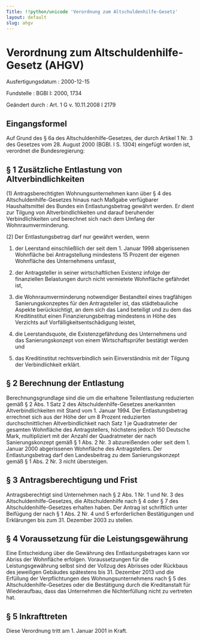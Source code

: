 ```yaml
---
Title: !!python/unicode 'Verordnung zum Altschuldenhilfe-Gesetz'
layout: default
slug: ahgv
---
```


# Verordnung zum Altschuldenhilfe-Gesetz (AHGV)

Ausfertigungsdatum
:   2000-12-15

Fundstelle
:   BGBl I: 2000, 1734

Geändert durch
:   Art. 1 G v. 10.11.2008 I 2179



## Eingangsformel

Auf Grund des § 6a des Altschuldenhilfe-Gesetzes, der durch Artikel 1
Nr. 3 des Gesetzes vom 28. August 2000 (BGBl. I S. 1304) eingefügt
worden ist, verordnet die Bundesregierung:


## § 1 Zusätzliche Entlastung von Altverbindlichkeiten

(1) Antragsberechtigten Wohnungsunternehmen kann über § 4 des
Altschuldenhilfe-Gesetzes hinaus nach Maßgabe verfügbarer
Haushaltsmittel des Bundes ein Entlastungsbetrag gewährt werden. Er
dient zur Tilgung von Altverbindlichkeiten und darauf beruhender
Verbindlichkeiten und berechnet sich nach dem Umfang der
Wohnraumverminderung.

(2) Der Entlastungsbetrag darf nur gewährt werden, wenn

1.  der Leerstand einschließlich der seit dem 1. Januar 1998 abgerissenen
    Wohnfläche bei Antragstellung mindestens 15 Prozent der eigenen
    Wohnfläche des Unternehmens umfasst,


2.  der Antragsteller in seiner wirtschaftlichen Existenz infolge der
    finanziellen Belastungen durch nicht vermietete Wohnfläche gefährdet
    ist,


3.  die Wohnraumverminderung notwendiger Bestandteil eines tragfähigen
    Sanierungskonzeptes für den Antragsteller ist, das städtebauliche
    Aspekte berücksichtigt, an dem sich das Land beteiligt und zu dem das
    Kreditinstitut einen Finanzierungsbeitrag mindestens in Höhe des
    Verzichts auf Vorfälligkeitsentschädigung leistet,


4.  die Leerstandsquote, die Existenzgefährdung des Unternehmens und das
    Sanierungskonzept von einem Wirtschaftsprüfer bestätigt werden und


5.  das Kreditinstitut rechtsverbindlich sein Einverständnis mit der
    Tilgung der Verbindlichkeit erklärt.





## § 2 Berechnung der Entlastung

Berechnungsgrundlage sind die um die erhaltene Teilentlastung
reduzierten gemäß § 2 Abs. 1 Satz 2 des Altschuldenhilfe-Gesetzes
anerkannten Altverbindlichkeiten mit Stand vom 1. Januar 1994. Der
Entlastungsbetrag errechnet sich aus der Höhe der um 8 Prozent
reduzierten durchschnittlichen Altverbindlichkeit nach Satz 1 je
Quadratmeter der gesamten Wohnfläche des Antragstellers, höchstens
jedoch 150 Deutsche Mark, multipliziert mit der Anzahl der
Quadratmeter der nach Sanierungskonzept gemäß § 1 Abs. 2 Nr. 3
abzureißenden oder seit dem 1. Januar 2000 abgerissenen Wohnfläche des
Antragstellers. Der Entlastungsbetrag darf den Landesbeitrag zu dem
Sanierungskonzept gemäß § 1 Abs. 2 Nr. 3 nicht übersteigen.


## § 3 Antragsberechtigung und Frist

Antragsberechtigt sind Unternehmen nach § 2 Abs. 1 Nr. 1 und Nr. 3 des
Altschuldenhilfe-Gesetzes, die Altschuldenhilfe nach § 4 oder § 7 des
Altschuldenhilfe-Gesetzes erhalten haben. Der Antrag ist schriftlich
unter Beifügung der nach § 1 Abs. 2 Nr. 4 und 5 erforderlichen
Bestätigungen und Erklärungen bis zum 31. Dezember 2003 zu stellen.


## § 4 Voraussetzung für die Leistungsgewährung

Eine Entscheidung über die Gewährung des Entlastungsbetrages kann vor
Abriss der Wohnfläche erfolgen. Voraussetzungen für die
Leistungsgewährung selbst sind der Vollzug des Abrisses oder Rückbaus
des jeweiligen Gebäudes spätestens bis 31. Dezember 2013 und die
Erfüllung der Verpflichtungen des Wohnungsunternehmens nach § 5 des
Altschuldenhilfe-Gesetzes oder die Bestätigung durch die Kreditanstalt
für Wiederaufbau, dass das Unternehmen die Nichterfüllung nicht zu
vertreten hat.


## § 5 Inkrafttreten

Diese Verordnung tritt am 1. Januar 2001 in Kraft.

